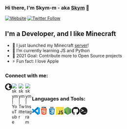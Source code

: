 ### Hi there, I'm Skym-m - aka [Skym][website] 👋 

[![Website](https://img.shields.io/website?label=skym-website&style=for-the-badge&url=https%3A%2F%2Fskym-website.glitch.me)](https://skym-website.glitch.me)
[![Twitter Follow](https://img.shields.io/twitter/follow/Skym_MC?color=1DA1F2&logo=twitter&style=for-the-badge)](https://twitter.com/intent/follow?original_referer=https%3A%2F%2Fgithub.com%2FSkym_MC&screen_name=Skym_MC)

## I'm a Developer, and I like Minecraft

- 🔭 I just launched my Minecraft [server][server]!
- 🌱 I’m currently learning JS and Python
- 🥅 2021 Goal: Contribute more to Open Source projects
- ⚡ Fun fact: I love Apple

### Connect with me:

[<img align="left" alt="skym website" width="22px" src="https://raw.githubusercontent.com/iconic/open-iconic/master/svg/globe.svg" />][website]
[<img align="left" alt="skym | YouTube" width="22px" src="https://cdn.jsdelivr.net/npm/simple-icons@v3/icons/youtube.svg" />][youtube]
[<img align="left" alt="skym | Twitter" width="22px" src="https://cdn.jsdelivr.net/npm/simple-icons@v3/icons/twitter.svg" />][twitter]
[<img align="left" alt="skym | Instagram" width="22px" src="https://cdn.jsdelivr.net/npm/simple-icons@v3/icons/instagram.svg" />][instagram]

<br />

### Languages and Tools:

<img align="left" alt="Visual Studio Code" width="26px" src="https://raw.githubusercontent.com/github/explore/80688e429a7d4ef2fca1e82350fe8e3517d3494d/topics/visual-studio-code/visual-studio-code.png" />
<img align="left" alt="HTML5" width="26px" src="https://raw.githubusercontent.com/github/explore/80688e429a7d4ef2fca1e82350fe8e3517d3494d/topics/html/html.png" />
<img align="left" alt="CSS3" width="26px" src="https://raw.githubusercontent.com/github/explore/80688e429a7d4ef2fca1e82350fe8e3517d3494d/topics/css/css.png" />
<img align="left" alt="JavaScript" width="26px" src="https://raw.githubusercontent.com/github/explore/80688e429a7d4ef2fca1e82350fe8e3517d3494d/topics/javascript/javascript.png" />
<img align="left" alt="Node.js" width="26px" src="https://raw.githubusercontent.com/github/explore/80688e429a7d4ef2fca1e82350fe8e3517d3494d/topics/nodejs/nodejs.png" />
<img align="left" alt="GitHub" width="26px" src="https://raw.githubusercontent.com/github/explore/78df643247d429f6cc873026c0622819ad797942/topics/github/github.png" />
<img align="left" alt="Terminal" width="26px" src="https://raw.githubusercontent.com/github/explore/80688e429a7d4ef2fca1e82350fe8e3517d3494d/topics/terminal/terminal.png" />

<br />
<br />

[website]: https://skym-website.glitch.me
[server]: http://envisiearth.fr
[twitter]: https://twitter.com/Skym_MC
[youtube]: https://www.youtube.com/channel/UCP7khIEKy1x4PaY61fV_qbw
[instagram]: https://instagram.com/Skym_MC
